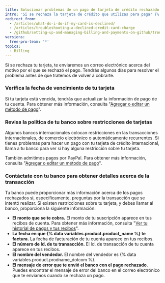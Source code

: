 ```yaml
---
title: Solucionar problemas de un pago de tarjeta de crédito rechazado
intro: 'Si se rechaza la tarjeta de crédito que utilizas para pagar {% data variables.product.product_name %}, puedes tomar varias medidas para asegurarte de que tus pagos se concreten y de no estar bloqueado de tu cuenta.'
redirect_from:
  - /articles/what-do-i-do-if-my-card-is-declined/
  - /articles/troubleshooting-a-declined-credit-card-charge
  - /github/setting-up-and-managing-billing-and-payments-on-github/troubleshooting-a-declined-credit-card-charge
versions:
  free-pro-team: '*'
topics:
  - Billing
---
```

Si se rechaza tu tarjeta, te enviaremos un correo electrónico acerca del motivo por el que se rechazó el pago. Tendrás algunos días para resolver el problema antes de que tratemos de volver a cobrarte.

### Verifica la fecha de vencimiento de tu tarjeta

Si tu tarjeta está vencida, tendrás que actualizar la información de pago de tu cuenta. Para obtener más información, consulta "[Agregar o editar un método de pago](/articles/adding-or-editing-a-payment-method)".

### Revisa la política de tu banco sobre restricciones de tarjetas

Algunos bancos internacionales colocan restricciones en las transacciones internacionales, de comercio electrónico o automáticamente recurrentes. Si tienes problemas para hacer un pago con tu tarjeta de crédito internacional, llama a tu banco para ver si hay alguna restricción sobre tu tarjeta.

También admitimos pagos por PayPal. Para obtener más información, consulta "[Agregar o editar un método de pago](/articles/adding-or-editing-a-payment-method)".

### Contáctate con tu banco para obtener detalles acerca de la transacción

Tu banco puede proporcionar más información acerca de los pagos rechazados si, específicamente, preguntas por la transacción que se intentó realizar. Si existen restricciones sobre tu tarjeta, y debes llamar al banco, proporciona la siguiente información:

- **El monto que se te cobra.** El monto de tu suscripción aparece en tus recibos de cuenta. Para obtener más información, consulta "[Ver tu historial de pagos y tus recibos](/articles/viewing-your-payment-history-and-receipts)".
- **La fecha en que {% data variables.product.product_name %} te factura.** La fecha de facturación de tu cuenta aparece en tus recibos.
- **El número de Id. de tu transacción.** El Id. de transacción de tu cuenta aparece en tus recibos.
- **El nombre del vendedor.** El nombre del vendedor es {% data variables.product.prodname_dotcom %}.
- **El mensaje de error que te envió el banco con el pago rechazado.** Puedes encontrar el mensaje de error del banco en el correo electrónico que te enviamos cuando se rechaza un pago.
